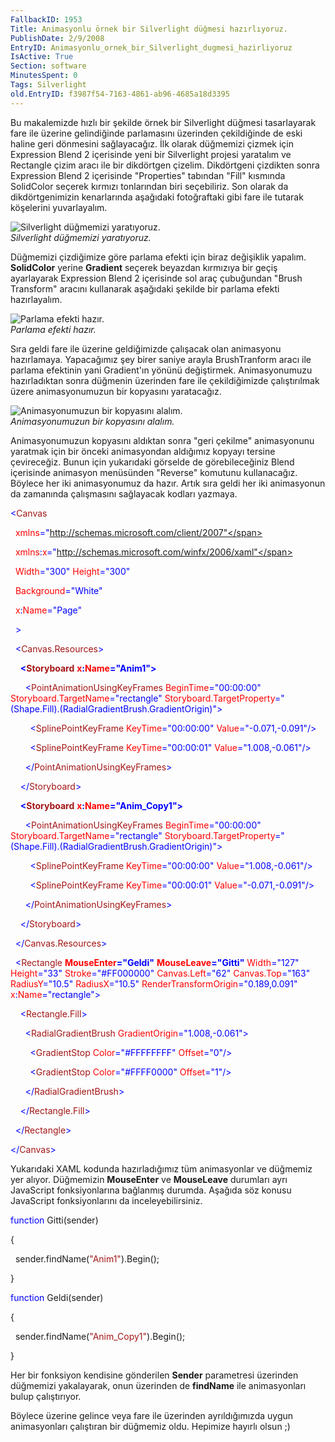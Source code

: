 ```yaml
---
FallbackID: 1953
Title: Animasyonlu örnek bir Silverlight düğmesi hazırlıyoruz.
PublishDate: 2/9/2008
EntryID: Animasyonlu_ornek_bir_Silverlight_dugmesi_hazirliyoruz
IsActive: True
Section: software
MinutesSpent: 0
Tags: Silverlight
old.EntryID: f3987f54-7163-4861-ab96-4685a18d3395
---
```

Bu makalemizde hızlı bir şekilde örnek bir Silverlight düğmesi
tasarlayarak fare ile üzerine gelindiğinde parlamasını üzerinden
çekildiğinde de eski haline geri dönmesini sağlayacağız. İlk olarak
düğmemizi çizmek için Expression Blend 2 içerisinde yeni bir Silverlight
projesi yaratalım ve Rectangle çizim aracı ile bir dikdörtgen çizelim.
Dikdörtgeni çizdikten sonra Expression Blend 2 içerisinde "Properties"
tabından "Fill" kısmında SolidColor seçerek kırmızı tonlarından biri
seçebiliriz. Son olarak da dikdörtgenimizin kenarlarında aşağıdaki
fotoğraftaki gibi fare ile tutarak köşelerini yuvarlayalım.

![Silverlight düğmemizi
yaratıyoruz.](http://cdn.daron.yondem.com/assets/1953/09022008_1.png)\
*Silverlight düğmemizi yaratıyoruz.*

Düğmemizi çizdiğimize göre parlama efekti için biraz değişiklik yapalım.
**SolidColor** yerine **Gradient** seçerek beyazdan kırmızıya bir geçiş
ayarlayarak Expression Blend 2 içerisinde sol araç çubuğundan "Brush
Transform" aracını kullanarak aşağıdaki şekilde bir parlama efekti
hazırlayalım.

![Parlama efekti
hazır.](http://cdn.daron.yondem.com/assets/1953/09022008_2.png)\
*Parlama efekti hazır.*

Sıra geldi fare ile üzerine geldiğimizde çalışacak olan animasyonu
hazırlamaya. Yapacağımız şey birer saniye arayla BrushTranform aracı ile
parlama efektinin yani Gradient'ın yönünü değiştirmek. Animasyonumuzu
hazırladıktan sonra düğmenin üzerinden fare ile çekildiğimizde
çalıştırılmak üzere animasyonumuzun bir kopyasını yaratacağız.

![Animasyonumuzun bir kopyasını
alalım.](http://cdn.daron.yondem.com/assets/1953/09022008_3.png)\
*Animasyonumuzun bir kopyasını alalım.*

Animasyonumuzun kopyasını aldıktan sonra "geri çekilme" animasyonunu
yaratmak için bir önceki animasyondan aldığımız kopyayı tersine
çevireceğiz. Bunun için yukarıdaki görselde de görebileceğiniz Blend
içerisinde animasyon menüsünden "Reverse" komutunu kullanacağız. Böylece
her iki animasyonumuz da hazır. Artık sıra geldi her iki animasyonun da
zamanında çalışmasını sağlayacak kodları yazmaya.

<span style="color: blue;">\<</span><span
style="color: #a31515;">Canvas</span>

<span style="color: red;">  xmlns</span><span
style="color: blue;">="http://schemas.microsoft.com/client/2007"</span>

<span style="color: red;">  xmlns</span><span
style="color: blue;">:</span><span style="color: red;">x</span><span
style="color: blue;">="http://schemas.microsoft.com/winfx/2006/xaml"</span>

<span style="color: red;">  Width</span><span
style="color: blue;">="300"</span><span style="color: red;">
Height</span><span style="color: blue;">="300"</span>

<span style="color: red;">  Background</span><span
style="color: blue;">="White"</span>

<span style="color: red;">  x</span><span
style="color: blue;">:</span><span style="color: red;">Name</span><span
style="color: blue;">="Page"</span>

<span style="color: blue;">  \></span>

<span style="color: #a31515;">  </span><span
style="color: blue;">\<</span><span
style="color: #a31515;">Canvas.Resources</span><span
style="color: blue;">\></span>

<span style="color: #a31515;">    </span><span style="color: blue;">
**\<**</span><span style="color: #a31515;">**Storyboard**</span><span
style="color: red;"> **x**</span><span
style="color: blue;">**:**</span><span
style="color: red;">**Name**</span><span
style="color: blue;">**="Anim1"\>**</span>

<span style="color: #a31515;">      </span><span
style="color: blue;">\<</span><span
style="color: #a31515;">PointAnimationUsingKeyFrames</span><span
style="color: red;"> BeginTime</span><span
style="color: blue;">="00:00:00"</span><span style="color: red;">
Storyboard.TargetName</span><span
style="color: blue;">="rectangle"</span><span style="color: red;">
Storyboard.TargetProperty</span><span
style="color: blue;">="(Shape.Fill).(RadialGradientBrush.GradientOrigin)"\></span>

<span style="color: #a31515;">        </span><span
style="color: blue;">\<</span><span
style="color: #a31515;">SplinePointKeyFrame</span><span
style="color: red;"> KeyTime</span><span
style="color: blue;">="00:00:00"</span><span style="color: red;">
Value</span><span style="color: blue;">="-0.071,-0.091"/\></span>

<span style="color: #a31515;">        </span><span
style="color: blue;">\<</span><span
style="color: #a31515;">SplinePointKeyFrame</span><span
style="color: red;"> KeyTime</span><span
style="color: blue;">="00:00:01"</span><span style="color: red;">
Value</span><span style="color: blue;">="1.008,-0.061"/\></span>

<span style="color: #a31515;">      </span><span
style="color: blue;">\</</span><span
style="color: #a31515;">PointAnimationUsingKeyFrames</span><span
style="color: blue;">\></span>

<span style="color: #a31515;">    </span><span
style="color: blue;">\</</span><span
style="color: #a31515;">Storyboard</span><span
style="color: blue;">\></span>

<span style="color: #a31515;">    </span><span style="color: blue;">
**\<**</span><span style="color: #a31515;">**Storyboard**</span><span
style="color: red;"> **x**</span><span
style="color: blue;">**:**</span><span
style="color: red;">**Name**</span><span
style="color: blue;">**="Anim\_Copy1"\>**</span>

<span style="color: #a31515;">      </span><span
style="color: blue;">\<</span><span
style="color: #a31515;">PointAnimationUsingKeyFrames</span><span
style="color: red;"> BeginTime</span><span
style="color: blue;">="00:00:00"</span><span style="color: red;">
Storyboard.TargetName</span><span
style="color: blue;">="rectangle"</span><span style="color: red;">
Storyboard.TargetProperty</span><span
style="color: blue;">="(Shape.Fill).(RadialGradientBrush.GradientOrigin)"\></span>

<span style="color: #a31515;">        </span><span
style="color: blue;">\<</span><span
style="color: #a31515;">SplinePointKeyFrame</span><span
style="color: red;"> KeyTime</span><span
style="color: blue;">="00:00:00"</span><span style="color: red;">
Value</span><span style="color: blue;">="1.008,-0.061"/\></span>

<span style="color: #a31515;">        </span><span
style="color: blue;">\<</span><span
style="color: #a31515;">SplinePointKeyFrame</span><span
style="color: red;"> KeyTime</span><span
style="color: blue;">="00:00:01"</span><span style="color: red;">
Value</span><span style="color: blue;">="-0.071,-0.091"/\></span>

<span style="color: #a31515;">      </span><span
style="color: blue;">\</</span><span
style="color: #a31515;">PointAnimationUsingKeyFrames</span><span
style="color: blue;">\></span>

<span style="color: #a31515;">    </span><span
style="color: blue;">\</</span><span
style="color: #a31515;">Storyboard</span><span
style="color: blue;">\></span>

<span style="color: #a31515;">  </span><span
style="color: blue;">\</</span><span
style="color: #a31515;">Canvas.Resources</span><span
style="color: blue;">\></span>

<span style="color: #a31515;">  </span><span
style="color: blue;">\<</span><span
style="color: #a31515;">Rectangle</span><span style="color: red;">
**MouseEnter**</span><span style="color: blue;">**="Geldi"**</span><span
style="color: red;"> **MouseLeave**</span><span
style="color: blue;">**="Gitti"**</span><span style="color: red;">
Width</span><span style="color: blue;">="127"</span><span
style="color: red;"> Height</span><span
style="color: blue;">="33"</span><span style="color: red;">
Stroke</span><span style="color: blue;">="\#FF000000"</span><span
style="color: red;"> Canvas.Left</span><span
style="color: blue;">="62"</span><span style="color: red;">
Canvas.Top</span><span style="color: blue;">="163"</span><span
style="color: red;"> RadiusY</span><span
style="color: blue;">="10.5"</span><span style="color: red;">
RadiusX</span><span style="color: blue;">="10.5"</span><span
style="color: red;"> RenderTransformOrigin</span><span
style="color: blue;">="0.189,0.091"</span><span style="color: red;">
x</span><span style="color: blue;">:</span><span
style="color: red;">Name</span><span
style="color: blue;">="rectangle"\></span>

<span style="color: #a31515;">    </span><span
style="color: blue;">\<</span><span
style="color: #a31515;">Rectangle.Fill</span><span
style="color: blue;">\></span>

<span style="color: #a31515;">      </span><span
style="color: blue;">\<</span><span
style="color: #a31515;">RadialGradientBrush</span><span
style="color: red;"> GradientOrigin</span><span
style="color: blue;">="1.008,-0.061"\></span>

<span style="color: #a31515;">        </span><span
style="color: blue;">\<</span><span
style="color: #a31515;">GradientStop</span><span style="color: red;">
Color</span><span style="color: blue;">="\#FFFFFFFF"</span><span
style="color: red;"> Offset</span><span
style="color: blue;">="0"/\></span>

<span style="color: #a31515;">        </span><span
style="color: blue;">\<</span><span
style="color: #a31515;">GradientStop</span><span style="color: red;">
Color</span><span style="color: blue;">="\#FFFF0000"</span><span
style="color: red;"> Offset</span><span
style="color: blue;">="1"/\></span>

<span style="color: #a31515;">      </span><span
style="color: blue;">\</</span><span
style="color: #a31515;">RadialGradientBrush</span><span
style="color: blue;">\></span>

<span style="color: #a31515;">    </span><span
style="color: blue;">\</</span><span
style="color: #a31515;">Rectangle.Fill</span><span
style="color: blue;">\></span>

<span style="color: #a31515;">  </span><span
style="color: blue;">\</</span><span
style="color: #a31515;">Rectangle</span><span
style="color: blue;">\></span>

<span style="color: blue;">\</</span><span
style="color: #a31515;">Canvas</span><span
style="color: blue;">\></span>

Yukarıdaki XAML kodunda hazırladığımız tüm animasyonlar ve düğmemiz yer
alıyor. Düğmemizin **MouseEnter** ve **MouseLeave** durumları ayrı
JavaScript fonksiyonlarına bağlanmış durumda. Aşağıda söz konusu
JavaScript fonksiyonlarını da inceleyebilirsiniz.

<span style="color: blue;">function</span> Gitti(sender)

{

  sender.findName(<span style="color: #a31515;">"Anim1"</span>).Begin();

}

<span style="color: blue;">function</span> Geldi(sender)

{

  sender.findName(<span
style="color: #a31515;">"Anim\_Copy1"</span>).Begin();

}

Her bir fonksiyon kendisine gönderilen **Sender** parametresi üzerinden
düğmemizi yakalayarak, onun üzerinden de **findName** ile animasyonları
bulup çalıştırıyor.

Böylece üzerine gelince veya fare ile üzerinden ayrıldığımızda uygun
animasyonları çalıştıran bir düğmemiz oldu. Hepimize hayırlı olsun ;)


